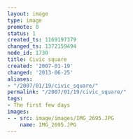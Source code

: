 ```yaml
---
layout: image
type: image
promote: 0
status: 1
created_ts: 1169197379
changed_ts: 1372159494
node_id: 1730
title: Civic square
created: '2007-01-19'
changed: '2013-06-25'
aliases:
- "/2007/01/19/civic_square/"
permalink: "/2007/01/19/civic_square/"
tags:
- The first few days
images:
- - src: image/images/IMG_2695.JPG
    name: IMG_2695.JPG
---
```


